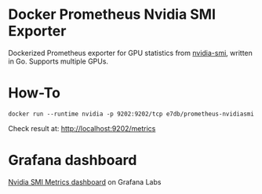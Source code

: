# Docker Prometheus Nvidia SMI Exporter

Dockerized Prometheus exporter for GPU statistics from [nvidia-smi](https://developer.nvidia.com/nvidia-system-management-interface), written in Go.
Supports multiple GPUs.

# How-To

`docker run --runtime nvidia -p 9202:9202/tcp e7db/prometheus-nvidiasmi`

Check result at: [http://localhost:9202/metrics](http://localhost:9202/metrics)

# Grafana dashboard

[Nvidia SMI Metrics dashboard](https://grafana.com/grafana/dashboards/12357) on Grafana Labs
